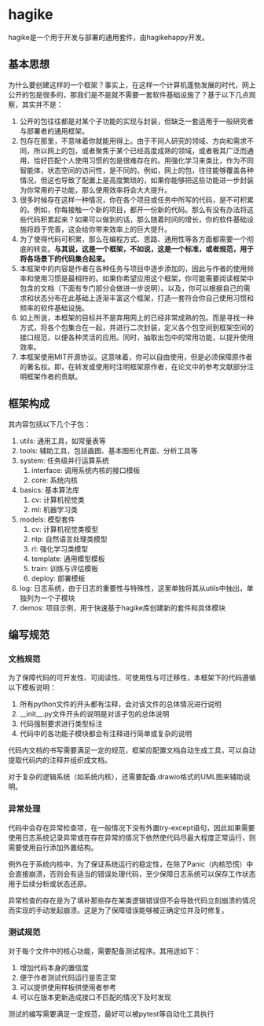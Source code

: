 # hagike

hagike是一个用于开发与部署的通用套件，由hagikehappy开发。



## 基本思想

为什么要创建这样的一个框架？事实上，在这样一个计算机蓬勃发展的时代，网上公开的包是很多的，那我们是不是就不需要一套软件基础设施了？基于以下几点观察，其实并不是：

1. 公开的包往往都是对某个子功能的实现与封装，但缺乏一套适用于一般研究者与部署者的通用框架。
2. 包存在那里，不意味着你就能用得上。由于不同人研究的领域、方向和需求不同，所以网上的包，或者聚焦于某个已经高度成熟的领域，或者极其广泛而通用，恰好匹配个人使用习惯的包是很难存在的。用强化学习来类比，作为不同智能体，状态空间的访问性，是不同的。例如，网上的包，往往能够覆盖各种情况，但这也导致了配置上是高度繁琐的，如果你能够把这些功能进一步封装为你常用的子功能，那么使用效率将会大大提升。
3. 很多时候存在这样一种情况，你在各个项目或任务中所写的代码，是不可积累的。例如，你每接触一个新的项目，都开一份新的代码。那么有没有办法将这些代码积累起来？如果可以做到的话，那么随着时间的增长，你的软件基础设施将趋于完善，这会给你带来效率上的巨大提升。
4. 为了使得代码可积累，那么在编程方式、思路、通用性等各方面都需要一个彻底的转变。**与其说，这是一个框架，不如说，这是一个标准，或者规范，用于将各场景下的代码集合起来。**
5. 本框架中的内容是作者在各种任务与项目中逐步添加的，因此与作者的使用频率和使用习惯是最相符的。如果你希望应用这个框架，你可能需要阅读框架中包含的文档（下面有专门部分会做进一步说明）。以及，你可以根据自己的需求和状态分布在此基础上逐渐丰富这个框架，打造一套符合你自己使用习惯和频率的软件基础设施。
6. 如上所说，本框架的目标并不是弃用网上的已经非常成熟的包。而是寻找一种方式，将各个包集合在一起，并进行二次封装，定义各个包空间到框架空间的接口规范，以便各种灵活的应用。同时，抽取出包中的常用功能，以提升使用效率。
7. 本框架使用MIT开源协议。这意味着，你可以自由使用，但是必须保障原作者的著名权。即，在转发或使用时注明框架原作者，在论文中的参考文献部分注明框架作者的贡献。



## 框架构成

其内容包括以下几个子包：
1. utils: 通用工具，如常量表等
2. tools: 辅助工具，包括画图、基本图形化界面、分析工具等
3. system: 任务级并行运算系统
   1. interface: 调用系统内核的接口模板
   2. core: 系统内核
4. basics: 基本算法库
   1. cv: 计算机视觉类
   2. ml: 机器学习类
5. models: 模型套件
   1. cv: 计算机视觉类模型
   2. nlp: 自然语言处理类模型
   3. rl: 强化学习类模型
   4. template: 通用模型模板
   5. train: 训练与评估模板
   6. deploy: 部署模板
6. log: 日志系统，由于日志的重要性与特殊性，这里单独将其从utils中抽出，单独列为一个子模块
7. demos: 项目示例，用于快速基于hagike库创建新的套件和具体模块



## 编写规范



### 文档规范

为了保障代码的可开发性、可阅读性、可使用性与可迁移性，本框架下的代码遵循以下模板说明：

1. 所有python文件的开头都有注释，会对该文件的总体情况进行说明
2. \_\_init\_\_.py文件开头的说明是对该子包的总体说明
3. 代码强制要求进行类型标注
4. 代码中的各功能子模块都会有注释进行简单或复杂的说明

代码内文档的书写需要满足一定的规范，框架应配置文档自动生成工具，可以自动提取代码内的注释并组织成文档。

对于复杂的逻辑系统（如系统内核），还需要配备.drawio格式的UML图来辅助说明。



### 异常处理

代码中会存在异常检查项，在一般情况下没有外置try-except语句，因此如果需要使用日志系统记录异常或在存在异常的情况下依然使代码尽最大程度正常运行，则需要使用自行添加外置结构。

例外在于系统内核中，为了保证系统运行的稳定性，在除了Panic（内核恐慌）中会直接崩溃，否则会有适当的错误处理代码，至少保障日志系统可以保存工作状态用于后续分析或状态还原。

异常检查的存在是为了填补那些存在某类逻辑错误但不会导致代码立刻崩溃的情况而实现的手动发起崩溃。这是为了保障错误能够被正确定位并及时修复。



### 测试规范

对于每个文件中的核心功能，需要配备测试程序。其用途如下：

1. 增加代码本身的置信度
2. 便于作者测试代码运行是否正常
3. 可以提供使用样板供使用者参考
4. 可以在版本更新造成接口不匹配的情况下及时发现

测试的编写需要满足一定规范，最好可以被pytest等自动化工具执行

